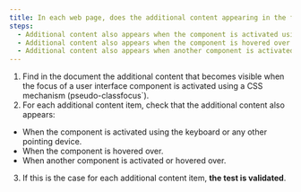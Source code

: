 ```yaml
---
title: In each web page, does the additional content appearing in the focus of a [user interface component](#user-interface-component) via CSS styles respect one of these conditions if necessary?
steps:
  - Additional content also appears when the component is activated using the keyboard and any pointing device.
  - Additional content also appears when the component is hovered over.
  - Additional content also appears when another component is activated or hovered over.
---
```


1. Find in the document the additional content that becomes visible when the focus of a user interface component is activated using a CSS mechanism (pseudo-classfocus`).
2. For each additional content item, check that the additional content also appears:

- When the component is activated using the keyboard or any other pointing device.
- When the component is hovered over.
- When another component is activated or hovered over.

3. If this is the case for each additional content item, **the test is validated**.

